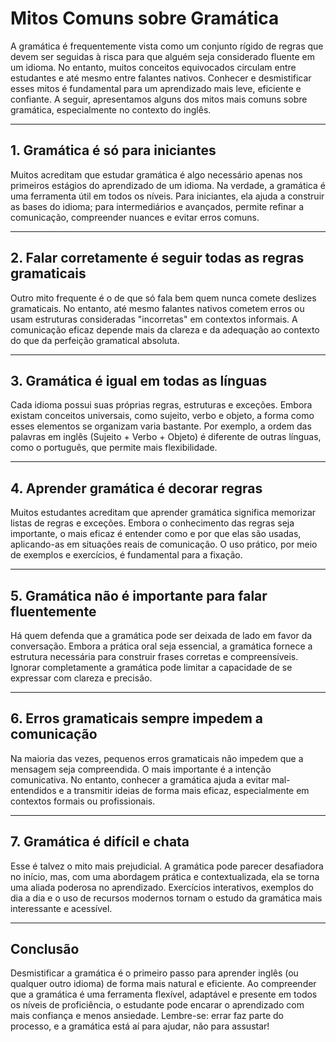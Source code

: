 
# Mitos Comuns sobre Gramática

A gramática é frequentemente vista como um conjunto rígido de regras que devem ser seguidas à risca para que alguém seja considerado fluente em um idioma. No entanto, muitos conceitos equivocados circulam entre estudantes e até mesmo entre falantes nativos. Conhecer e desmistificar esses mitos é fundamental para um aprendizado mais leve, eficiente e confiante. A seguir, apresentamos alguns dos mitos mais comuns sobre gramática, especialmente no contexto do inglês.

---

## 1. **Gramática é só para iniciantes**

Muitos acreditam que estudar gramática é algo necessário apenas nos primeiros estágios do aprendizado de um idioma. Na verdade, a gramática é uma ferramenta útil em todos os níveis. Para iniciantes, ela ajuda a construir as bases do idioma; para intermediários e avançados, permite refinar a comunicação, compreender nuances e evitar erros comuns.

---

## 2. **Falar corretamente é seguir todas as regras gramaticais**

Outro mito frequente é o de que só fala bem quem nunca comete deslizes gramaticais. No entanto, até mesmo falantes nativos cometem erros ou usam estruturas consideradas "incorretas" em contextos informais. A comunicação eficaz depende mais da clareza e da adequação ao contexto do que da perfeição gramatical absoluta.

---

## 3. **Gramática é igual em todas as línguas**

Cada idioma possui suas próprias regras, estruturas e exceções. Embora existam conceitos universais, como sujeito, verbo e objeto, a forma como esses elementos se organizam varia bastante. Por exemplo, a ordem das palavras em inglês (Sujeito + Verbo + Objeto) é diferente de outras línguas, como o português, que permite mais flexibilidade.

---

## 4. **Aprender gramática é decorar regras**

Muitos estudantes acreditam que aprender gramática significa memorizar listas de regras e exceções. Embora o conhecimento das regras seja importante, o mais eficaz é entender como e por que elas são usadas, aplicando-as em situações reais de comunicação. O uso prático, por meio de exemplos e exercícios, é fundamental para a fixação.

---

## 5. **Gramática não é importante para falar fluentemente**

Há quem defenda que a gramática pode ser deixada de lado em favor da conversação. Embora a prática oral seja essencial, a gramática fornece a estrutura necessária para construir frases corretas e compreensíveis. Ignorar completamente a gramática pode limitar a capacidade de se expressar com clareza e precisão.

---

## 6. **Erros gramaticais sempre impedem a comunicação**

Na maioria das vezes, pequenos erros gramaticais não impedem que a mensagem seja compreendida. O mais importante é a intenção comunicativa. No entanto, conhecer a gramática ajuda a evitar mal-entendidos e a transmitir ideias de forma mais eficaz, especialmente em contextos formais ou profissionais.

---

## 7. **Gramática é difícil e chata**

Esse é talvez o mito mais prejudicial. A gramática pode parecer desafiadora no início, mas, com uma abordagem prática e contextualizada, ela se torna uma aliada poderosa no aprendizado. Exercícios interativos, exemplos do dia a dia e o uso de recursos modernos tornam o estudo da gramática mais interessante e acessível.

---

## **Conclusão**

Desmistificar a gramática é o primeiro passo para aprender inglês (ou qualquer outro idioma) de forma mais natural e eficiente. Ao compreender que a gramática é uma ferramenta flexível, adaptável e presente em todos os níveis de proficiência, o estudante pode encarar o aprendizado com mais confiança e menos ansiedade. Lembre-se: errar faz parte do processo, e a gramática está aí para ajudar, não para assustar!

```
